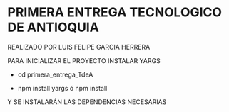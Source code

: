 # PRIMERA ENTREGA TECNOLOGICO DE ANTIOQUIA
REALIZADO POR LUIS FELIPE GARCIA HERRERA

PARA INICIALIZAR EL PROYECTO INSTALAR YARGS
- cd primera_entrega_TdeA

- npm install yargs
ó
 npm install

Y SE INSTALARÁN LAS DEPENDENCIAS NECESARIAS


